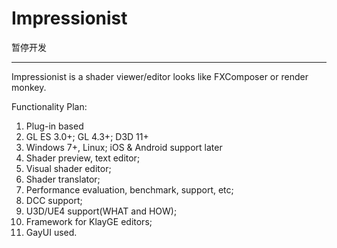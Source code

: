 Impressionist
=============

暂停开发

------------------------


Impressionist is a shader viewer/editor looks like FXComposer or render monkey.

Functionality Plan:

1. Plug-in based
2. GL ES 3.0+; GL 4.3+; D3D 11+
3. Windows 7+, Linux; iOS & Android support later
4. Shader preview, text editor;
5. Visual shader editor;
6. Shader translator;
7. Performance evaluation, benchmark, support, etc;
8. DCC support;
9. U3D/UE4 support(WHAT and HOW);
10. Framework for KlayGE editors;
11. GayUI used.
